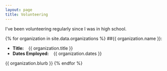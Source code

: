 ```yaml
---
layout: page
title: Volunteering
---
```


I've been volunteering regularly since I was in high school.

{% for organization in site.data.organizations %}
##{{ organization.name }}:
* **Title:** &ensp; {{ organization.title }} 
* **Dates Employed:** &ensp; {{ organization.dates }}

{{ organization.blurb }}
{% endfor %}

